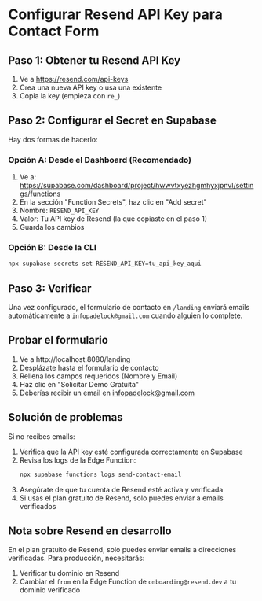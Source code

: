# Configurar Resend API Key para Contact Form

## Paso 1: Obtener tu Resend API Key

1. Ve a https://resend.com/api-keys
2. Crea una nueva API key o usa una existente
3. Copia la key (empieza con `re_`)

## Paso 2: Configurar el Secret en Supabase

Hay dos formas de hacerlo:

### Opción A: Desde el Dashboard (Recomendado)

1. Ve a: https://supabase.com/dashboard/project/hwwvtxyezhgmhyxjpnvl/settings/functions
2. En la sección "Function Secrets", haz clic en "Add secret"
3. Nombre: `RESEND_API_KEY`
4. Valor: Tu API key de Resend (la que copiaste en el paso 1)
5. Guarda los cambios

### Opción B: Desde la CLI

```bash
npx supabase secrets set RESEND_API_KEY=tu_api_key_aqui
```

## Paso 3: Verificar

Una vez configurado, el formulario de contacto en `/landing` enviará emails automáticamente a `infopadelock@gmail.com` cuando alguien lo complete.

## Probar el formulario

1. Ve a http://localhost:8080/landing
2. Desplázate hasta el formulario de contacto
3. Rellena los campos requeridos (Nombre y Email)
4. Haz clic en "Solicitar Demo Gratuita"
5. Deberías recibir un email en infopadelock@gmail.com

## Solución de problemas

Si no recibes emails:

1. Verifica que la API key esté configurada correctamente en Supabase
2. Revisa los logs de la Edge Function:
   ```bash
   npx supabase functions logs send-contact-email
   ```
3. Asegúrate de que tu cuenta de Resend esté activa y verificada
4. Si usas el plan gratuito de Resend, solo puedes enviar a emails verificados

## Nota sobre Resend en desarrollo

En el plan gratuito de Resend, solo puedes enviar emails a direcciones verificadas. Para producción, necesitarás:
1. Verificar tu dominio en Resend
2. Cambiar el `from` en la Edge Function de `onboarding@resend.dev` a tu dominio verificado
